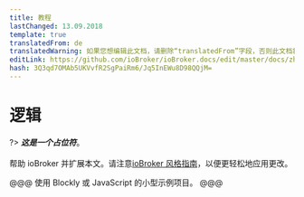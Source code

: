 ```yaml
---
title: 教程
lastChanged: 13.09.2018
template: true
translatedFrom: de
translatedWarning: 如果您想编辑此文档，请删除“translatedFrom”字段，否则此文档将再次自动翻译
editLink: https://github.com/ioBroker/ioBroker.docs/edit/master/docs/zh-cn/tutorial/logic.md
hash: 3Q3qd7OMAb5UKVvfR2SgPaiRm6/Jq5InEWu8D98QQjM=
---
```

# 逻辑
?> ***这是一个占位符***。<br><br>帮助 ioBroker 并扩展本文。请注意[ioBroker 风格指南](community/styleguidedoc)，以便更轻松地应用更改。

@@@ 使用 Blockly 或 JavaScript 的小型示例项目。 @@@